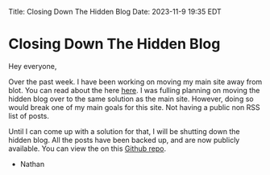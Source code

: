 Title: Closing Down The Hidden Blog
Date: 2023-11-9 19:35 EDT

# Closing Down The Hidden Blog

Hey everyone,

Over the past week. I have been working on moving my main site away from blot. You can read about the here [here](https://nthp.me/posts/new-new-site/). I was fulling planning on moving the hidden blog over to the same solution as the main site. However, doing so would break one of my main goals for this site. Not having a public non RSS list of posts. 

Until I can come up with a solution for that, I will be shutting down the hidden blog. All the posts have been backed up, and are now publicly available. You can view the on this [Github repo](https://github.com/nathnp/Nathans-Hidden-Blog).

- Nathan